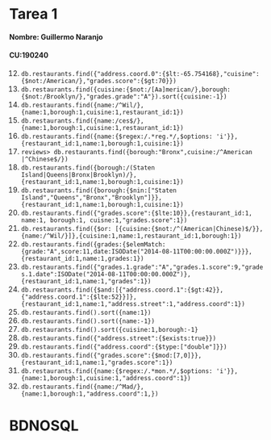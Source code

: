 # Tarea 1
#### Nombre: Guillermo Naranjo
#### CU:190240

12. `db.restaurants.find({"address.coord.0":{$lt:-65.754168},"cuisine":{$not:/American/},"grades.score":{$gt:70}})`
13. `db.restaurants.find({cuisine:{$not:/[Aa]merican/},borough:{$not:/Brooklyn/},"grades.grade":"A"}).sort({cuisine:-1})`
14. `db.restaurants.find({name:/^Wil/},{name:1,borough:1,cuisine:1,restaurant_id:1})`
15. `db.restaurants.find({name:/ces$/},{name:1,borough:1,cuisine:1,restaurant_id:1})`
16. `db.restaurants.find({name:{$regex:/.*reg.*/,$options: 'i'}},{restaurant_id:1,name:1,borough:1,cuisine:1})`
17. `reviews> db.restaurants.find({borough:"Bronx",cuisine:/^American |^Chinese$/})`
18. `db.restaurants.find({borough:/(Staten Island|Queens|Bronx|Brooklyn)/},{restaurant_id:1,name:1,borough:1,cuisine:1})`
19. `db.restaurants.find({borough:{$nin:["Staten Island","Queens","Bronx","Brooklyn"]}},{restaurant_id:1,name:1,borough:1,cuisine:1})`
20. `db.restaurants.find({"grades.score":{$lte:10}},{restaurant_id:1, name:1, borough:1, cuisne:1,"grades.score":1})`
21. `db.restaurants.find({$or: [{cuisine:{$not:/^(American|Chinese)$/}},{name:/^Wil/}]},{cuisine:1,name:1,restaurant_id:1,borough:1})`
22. `db.restaurants.find({grades:{$elemMatch:{grade:"A",score:11,date:ISODate("2014-08-11T00:00:00.000Z")}}},{restaurant_id:1,name:1,grades:1})`
23. `db.restaurants.find({"grades.1.grade":"A","grades.1.score":9,"grades.1.date":ISODate("2014-08-11T00:00:00.000Z")},{restaurant_id:1,name:1,"grades":1})`
24. `db.restaurants.find({$and:[{"address.coord.1":{$gt:42}},{"address.coord.1":{$lte:52}}]},{restaurant_id:1,name:1,"address.street":1,"address.coord":1})`
25. `db.restaurants.find().sort({name:1})`
26. `db.restaurants.find().sort({name:-1})`
27. `db.restaurants.find().sort({cuisine:1,borough:-1}`
28. `db.restaurants.find({"address.street":{$exists:true}})`
29. `db.restaurants.find({"address.coord":{$type:["double"]}})`
30. `db.restaurants.find({"grades.score":{$mod:[7,0]}},{restaurant_id:1,name:1,"grades.score":1})`
31. `db.restaurants.find({name:{$regex:/.*mon.*/,$options: 'i'}},{name:1,borough:1,cuisine:1,"address.coord":1})`
32. `db.restaurants.find({name:/^Mad/},{name:1,borough:1,"address.coord":1,})`
# BDNOSQL
